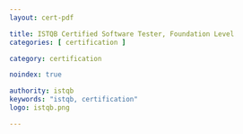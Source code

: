 ```yaml
---
layout: cert-pdf

title: ISTQB Certified Software Tester, Foundation Level
categories: [ certification ]

category: certification

noindex: true

authority: istqb
keywords: "istqb, certification"
logo: istqb.png

---
```

